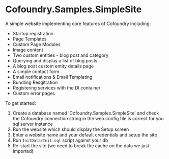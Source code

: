 # Cofoundry.Samples.SimpleSite

A simple website implementing core features of Cofoundry including:

- Startup registration
- Page Templates
- Custom Page Modules
- Image content
- Two custom entities - blog post and category
- Querying and display a list of blog posts
- A blog post custom entity details page
- A simple contact form
- Email notifications & Email Templating
- Bundling Resgitration
- Registering services with the DI container
- Custom error pages

To get started:

1. Create a database named 'Cofoundry.Samples.SimpleSite' and check the Cofoundry connection string in the web.config file is correct for you sql server instance
2. Run the website which should display the Setup screen
3. Enter a website name and your default credentials and setup the site
5. Run `InitData/Init.sql` script against your db
6. Re-start the site (we need to break the cache on the data we just imported)